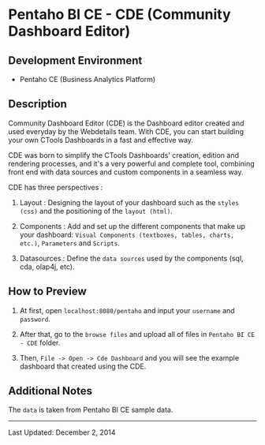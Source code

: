 # Pentaho BI CE - CDE (Community Dashboard Editor)


## Development Environment

- Pentaho CE (Business Analytics Platform)


## Description

Community Dashboard Editor (CDE) is the Dashboard editor created and used everyday by the Webdetails team. With CDE, you can start building your own CTools Dashboards in a fast and effective way.

CDE was born to simplify the CTools Dashboards' creation, edition and rendering processes, and it's a very powerful and complete tool, combining front end with data sources and custom components in a seamless way.

CDE has three perspectives :

1. Layout : Designing the layout of your dashboard such as the ```styles (css)``` and the positioning of the ```layout (html)```.

2. Components : Add and set up the different components that make up your dashboard: ```Visual Components (textboxes, tables, charts, etc.)```, ```Parameters``` and ```Scripts```.

3. Datasources : Define the ```data sources``` used by the components (sql, cda, olap4j, etc).


## How to Preview

1. At first, open ```localhost:8080/pentaho``` and input your ```username``` and ```password```.

2. After that, go to the ```browse files``` and upload all of files in ```Pentaho BI CE - CDE``` folder.

3. Then, ```File -> Open -> Cde Dashboard``` and you will see the example dashboard that created using the CDE.


## Additional Notes

The ```data``` is taken from Pentaho BI CE sample data.

---

Last Updated: December 2, 2014
